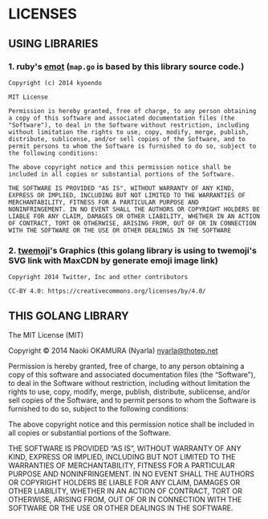 LICENSES
========

USING LIBRARIES
---------------

### 1. ruby's [emot](https://github.com/melborne/emot/) (`map.go` is based by this library source code.)

```
Copyright (c) 2014 kyoendo

MIT License

Permission is hereby granted, free of charge, to any person obtaining
a copy of this software and associated documentation files (the
"Software"), to deal in the Software without restriction, including
without limitation the rights to use, copy, modify, merge, publish,
distribute, sublicense, and/or sell copies of the Software, and to
permit persons to whom the Software is furnished to do so, subject to
the following conditions:

The above copyright notice and this permission notice shall be
included in all copies or substantial portions of the Software.

THE SOFTWARE IS PROVIDED "AS IS", WITHOUT WARRANTY OF ANY KIND,
EXPRESS OR IMPLIED, INCLUDING BUT NOT LIMITED TO THE WARRANTIES OF
MERCHANTABILITY, FITNESS FOR A PARTICULAR PURPOSE AND
NONINFRINGEMENT. IN NO EVENT SHALL THE AUTHORS OR COPYRIGHT HOLDERS BE
LIABLE FOR ANY CLAIM, DAMAGES OR OTHER LIABILITY, WHETHER IN AN ACTION
OF CONTRACT, TORT OR OTHERWISE, ARISING FROM, OUT OF OR IN CONNECTION
WITH THE SOFTWARE OR THE USE OR OTHER DEALINGS IN THE SOFTWARE
```

### 2. [twemoji](https://github.com/twitter/twemoji)'s Graphics (this golang library is using to twemoji's SVG link with MaxCDN by generate emoji image link)

```
Copyright 2014 Twitter, Inc and other contributors

CC-BY 4.0: https://creativecommons.org/licenses/by/4.0/
```

THIS GOLANG LIBRARY
-------------------

The MIT License (MIT)

Copyright © 2014 Naoki OKAMURA (Nyarla) <nyarla@thotep.net>

Permission is hereby granted, free of charge, to any person obtaining a copy
of this software and associated documentation files (the “Software”), to deal
in the Software without restriction, including without limitation the rights
to use, copy, modify, merge, publish, distribute, sublicense, and/or sell
copies of the Software, and to permit persons to whom the Software is
furnished to do so, subject to the following conditions:

The above copyright notice and this permission notice shall be included in
all copies or substantial portions of the Software.

THE SOFTWARE IS PROVIDED “AS IS”, WITHOUT WARRANTY OF ANY KIND, EXPRESS OR
IMPLIED, INCLUDING BUT NOT LIMITED TO THE WARRANTIES OF MERCHANTABILITY,
FITNESS FOR A PARTICULAR PURPOSE AND NONINFRINGEMENT. IN NO EVENT SHALL THE
AUTHORS OR COPYRIGHT HOLDERS BE LIABLE FOR ANY CLAIM, DAMAGES OR OTHER
LIABILITY, WHETHER IN AN ACTION OF CONTRACT, TORT OR OTHERWISE, ARISING FROM,
OUT OF OR IN CONNECTION WITH THE SOFTWARE OR THE USE OR OTHER DEALINGS IN
THE SOFTWARE.
